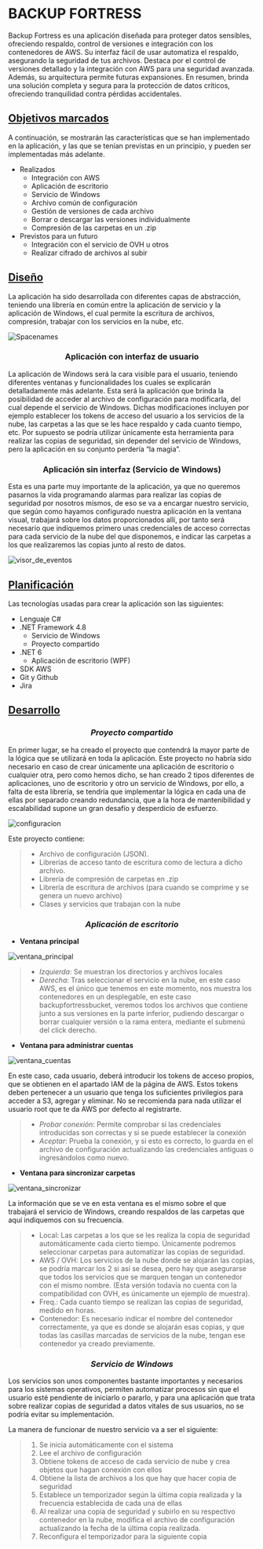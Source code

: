 # BACKUP FORTRESS
Backup Fortress es una aplicación diseñada para proteger datos sensibles, ofreciendo respaldo, control de versiones e integración con los contenedores de AWS. Su interfaz fácil de usar automatiza el respaldo, asegurando la seguridad de tus archivos. Destaca por el control de versiones detallado y la integración con AWS para una seguridad avanzada. Además, su arquitectura permite futuras expansiones. En resumen, brinda una solución completa y segura para la protección de datos críticos, ofreciendo tranquilidad contra pérdidas accidentales.

## <u>Objetivos marcados</u>
A continuación, se mostrarán las características que se han implementado en la 
aplicación, y las que se tenían previstas en un principio, y pueden ser implementadas 
más adelante.
* Realizados
  * Integración con AWS
  * Aplicación de escritorio 
  * Servicio de Windows
  * Archivo común de configuración
  * Gestión de versiones de cada archivo
  * Borrar o descargar las versiones individualmente
  * Compresión de las carpetas en un .zip
* Previstos para un futuro
  * Integración con el servicio de OVH u otros
  * Realizar cifrado de archivos al subir

## <u>Diseño</u>
La aplicación ha sido desarrollada con diferentes capas de abstracción, teniendo una 
librería en común entre la aplicación de servicio y la aplicación de Windows, el cual 
permite la escritura de archivos, compresión, trabajar con los servicios en la nube, etc.

![Spacenames](./Proyecto_final/Diagrama_spacenames.png "spacenames")

### <p style="text-align:center">Aplicación con interfaz de usuario</p>
La aplicación de Windows será la cara visible para el usuario, teniendo diferentes 
ventanas y funcionalidades los cuales se explicarán detalladamente más adelante.
Esta será la aplicación que brinda la posibilidad de acceder al archivo de configuración 
para modificarla, del cual depende el servicio de Windows. Dichas modificaciones 
incluyen por ejemplo establecer los tokens de acceso del usuario a los servicios de la 
nube, las carpetas a las que se les hace respaldo y cada cuanto tiempo, etc. 
Por supuesto se podría utilizar únicamente esta herramienta para realizar las copias 
de seguridad, sin depender del servicio de Windows, pero la aplicación en su conjunto 
perdería “la magia”.

### <p style="text-align:center">Aplicación sin interfaz (Servicio de Windows)</p>
Esta es una parte muy importante de la aplicación, ya que no queremos pasarnos la 
vida programando alarmas para realizar las copias de seguridad por nosotros mismos, 
de eso se va a encargar nuestro servicio, que según como hayamos configurado 
nuestra aplicación en la ventana visual, trabajará sobre los datos proporcionados allí, 
por tanto será necesario que indiquemos primero unas credenciales de acceso 
correctas para cada servicio de la nube del que disponemos, e indicar las carpetas a 
los que realizaremos las copias junto al resto de datos.

![visor_de_eventos](./Proyecto_final/capturas/visor_de_eventos.png "visor_de_eventos")

## <u>Planificación</u>
Las tecnologías usadas para crear la aplicación son las siguientes:
* Lenguaje C#
* .NET Framework 4.8
  * Servicio de Windows
  * Proyecto compartido
* .NET 6
  * Aplicación de escritorio (WPF)
* SDK AWS
* Git y Github
* Jira

## <u>Desarrollo</u>
### ***<p style="text-align:center">Proyecto compartido</p>***

En primer lugar, se ha creado el proyecto que contendrá la mayor parte de la lógica 
que se utilizará en toda la aplicación. 
Este proyecto no habría sido necesario en caso de crear únicamente una aplicación 
de escritorio o cualquier otra, pero como hemos dicho, se han creado 2 tipos diferentes 
de aplicaciones, uno de escritorio y otro un servicio de Windows, por ello, a falta de 
esta librería, se tendría que implementar la lógica en cada una de ellas por separado 
creando redundancia, que a la hora de mantenibilidad y escalabilidad supone un gran 
desafío y desperdicio de esfuerzo.

![configuracion](./Proyecto_final/capturas/estructura_config_json.png "configuracion")

Este proyecto contiene:
> - Archivo de configuración (JSON).
> - Librerías de acceso tanto de escritura como de lectura a dicho archivo.
> - Librería de compresión de carpetas en .zip
> - Librería de escritura de archivos (para cuando se comprime y se genera un nuevo archivo)
> - Clases y servicios que trabajan con la nube

### ***<p style="text-align:center">Aplicación de escritorio</p>***
* **Ventana principal**

![ventana_principal](./Proyecto_final/capturas/app_escritorio_princip.png "ventana_principal")

> - *Izquierda*: Se muestran los directorios y archivos locales
> - *Derecha*: Tras seleccionar el servicio en la nube, en este caso AWS, es el único 
que tenemos en este momento, nos muestra los contenedores en un 
desplegable, en este caso backupfortressbucket, veremos todos los archivos 
que contiene junto a sus versiones en la parte inferior, pudiendo descargar o 
borrar cualquier versión o la rama entera, mediante el submenú del click 
derecho.

* **Ventana para administrar cuentas**

![ventana_cuentas](./Proyecto_final/capturas/modificar_credenciales.png "ventana_cuentas")

En este caso, cada usuario, deberá introducir los tokens de acceso propios, que se 
obtienen en el apartado IAM de la página de AWS. Estos tokens deben pertenecer a 
un usuario que tenga los suficientes privilegios para acceder a S3, agregar y eliminar.
No se recomienda para nada utilizar el usuario root que te da AWS por defecto al 
registrarte.

> - *Probar conexión*: Permite comprobar si las credenciales introducidas son 
correctas y si se puede establecer la conexión
> - *Aceptar*: Prueba la conexión, y si esto es correcto, lo guarda en el archivo de 
configuración actualizando las credenciales antiguas o ingresándolos como 
nuevo.

* **Ventana para sincronizar carpetas**

![ventana_sincronizar](./Proyecto_final/capturas/sinc_carpetas.png "ventana_sincronizar")

La información que se ve en esta ventana es el mismo sobre el que trabajará el 
servicio de Windows, creando respaldos de las carpetas que aquí indiquemos con su 
frecuencia.

> - Local: Las carpetas a los que se les realiza la copia de seguridad automáticamente cada cierto tiempo. Únicamente podremos seleccionar carpetas para automatizar las copias de seguridad.
> - AWS / OVH: Los servicios de la nube donde se alojarán las copias, se podría marcar los 2 si así se desea, pero hay que asegurarse que todos los servicios que se marquen tengan un contenedor con el mismo nombre. (Esta versión todavía no cuenta con la compatibilidad con OVH, es únicamente un ejemplo de muestra).
> - Freq.: Cada cuanto tiempo se realizan las copias de seguridad, medido en horas.
> - Contenedor: Es necesario indicar el nombre del contenedor correctamente, ya que es donde se alojarán esas copias, y que todas las casillas marcadas de servicios de la nube, tengan ese contenedor ya creado previamente.

### ***<p style="text-align:center">Servicio de Windows</p>***

Los servicios son unos componentes bastante importantes y necesarios para los 
sistemas operativos, permiten automatizar procesos sin que el usuario esté pendiente 
de iniciarlo o pararlo, y para una aplicación que trata sobre realizar copias de 
seguridad a datos vitales de sus usuarios, no se podría evitar su implementación.

La manera de funcionar de nuestro servicio va a ser el siguiente:
>1. Se inicia automáticamente con el sistema
>1. Lee el archivo de configuración
>1. Obtiene tokens de acceso de cada servicio de nube y crea objetos que 
hagan conexión con ellos
>1. Obtiene la lista de archivos a los que hay que hacer copia de seguridad
>1. Establece un temporizador según la última copia realizada y la frecuencia 
establecida de cada una de ellas
>1. Al realizar una copia de seguridad y subirlo en su respectivo contenedor en 
la nube, modifica el archivo de configuración actualizando la fecha de la 
última copia realizada.
>1. Reconfigura el temporizador para la siguiente copia